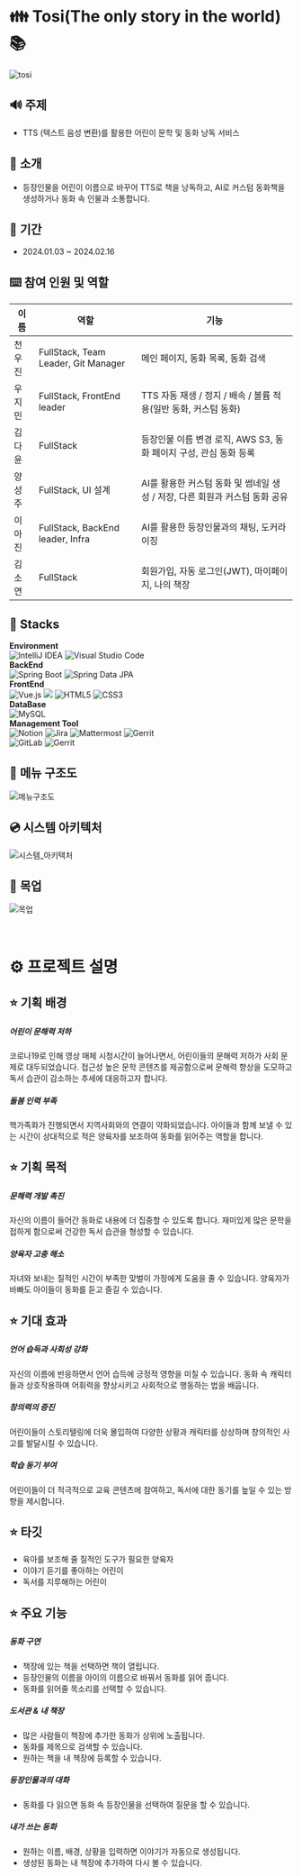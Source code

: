 # 👪 Tosi(The only story in the world) :books:
![tosi](/uploads/250f8a2563c1215cc494f3ea1f9f468b/tosi.png)

## :loud_sound: 주제

- TTS (텍스트 음성 변환)를 활용한 어린이 문학 및 동화 낭독 서비스

## :sparkling_heart: 소개

- 등장인물을 어린이 이름으로 바꾸어 TTS로 책을 낭독하고, AI로 커스텀 동화책을 생성하거나 동화 속 인물과 소통합니다.

## :date: 기간

- 2024.01.03 ~ 2024.02.16

## :keyboard: 참여 인원 및 역할

| 이름   | 역할                  | 기능   | 
| ------ | --------------------- |-------|
| 천우진 | FullStack, Team Leader, Git Manager              | 메인 페이지, 동화 목록, 동화 검색  
| 우지민 | FullStack, FrontEnd leader              | TTS 자동 재생 / 정지 / 배속 / 볼륨 적용(일반 동화, 커스텀 동화)  
| 김다윤 | FullStack               | 등장인물 이름 변경 로직, AWS S3, 동화 페이지 구성, 관심 동화 등록   
| 양성주 | FullStack, UI 설계              | AI를 활용한 커스텀 동화 및 썸네일 생성 / 저장, 다른 회원과 커스텀 동화 공유 |
| 이아진 | FullStack, BackEnd leader, Infra              | AI를 활용한 등장인물과의 채팅, 도커라이징  
| 김소연 | FullStack                | 회원가입, 자동 로그인(JWT), 마이페이지, 나의 책장

## :deciduous_tree: Stacks

**Environment**  
![IntelliJ IDEA](https://img.shields.io/badge/IntelliJ%20IDEA-000000.svg?style=for-the-badge&logo=intellij-idea&logoColor=white)
![Visual Studio Code](https://img.shields.io/badge/Visual%20Studio%20Code-007ACC?style=for-the-badge&logo=Visual%20Studio%20Code&logoColor=white)  
**BackEnd**  
![Spring Boot](https://img.shields.io/badge/spring%20boot-%236DB33F.svg?style=for-the-badge&logo=springboot&logoColor=white)
![Spring Data JPA](https://img.shields.io/badge/Spring%20Data%20JPA-%236DB33F.svg?style=for-the-badge&logo=spring&logoColor=white)  
**FrontEnd**  
![Vue.js](https://img.shields.io/badge/vue.js-%2335495e.svg?style=for-the-badge&logo=vuedotjs&logoColor=%234FC08D)
<img src="https://img.shields.io/badge/javascript-F7DF1E?style=for-the-badge&logo=javascript&logoColor=black"> 
![HTML5](https://img.shields.io/badge/html5-%23E34F26.svg?style=for-the-badge&logo=html5&logoColor=white)
![CSS3](https://img.shields.io/badge/css3-%231572B6.svg?style=for-the-badge&logo=css3&logoColor=white)  
**DataBase**    
![MySQL](https://img.shields.io/badge/mysql-%2300f.svg?style=for-the-badge&logo=mysql&logoColor=white)  
**Management Tool**  
![Notion](https://img.shields.io/badge/Notion-000000?style=for-the-badge&logo=Notion&logoColor=white)
![Jira](https://img.shields.io/badge/jira-%230A0FFF.svg?style=for-the-badge&logo=jira&logoColor=white)
![Mattermost](https://img.shields.io/badge/-Mattermost-blue?style=for-the-badge&logo=mattermost&logoColor=white)
![Gerrit](https://img.shields.io/badge/-Figma-orange?style=for-the-badge&logo=figma&logoColor=white)    
![GitLab](https://img.shields.io/badge/gitlab-%23181717.svg?style=for-the-badge&logo=gitlab&logoColor=white)
![Gerrit](https://img.shields.io/badge/-Gerrit-lightgreen?style=for-the-badge&logo=gerrit&logoColor=white)  

## :runner: 메뉴 구조도
![메뉴구조도](/uploads/e522685f7d7107d260725484ea5308c7/메뉴구조도.png)

## :cd: 시스템 아키텍처
![시스템_아키텍처](/uploads/a29edf13009c600e7cf3373d21b0e46f/시스템_아키텍처.png)

## :milky_way: 목업
![목업](/uploads/2af294168bde04e37b37ae5863c5fe10/목업.gif)

<br />

# ⚙︎ 프로젝트 설명

## ⭐️ 기획 배경

##### 어린이 문해력 저하  
코로나19로 인해 영상 매체 시청시간이 늘어나면서, 어린이들의 문해력 저하가 사회 문제로 대두되었습니다. 접근성 높은 문학 콘텐츠를 제공함으로써 문해력 향상을 도모하고 독서 습관이 감소하는 추세에 대응하고자 합니다.

##### 돌봄 인력 부족
핵가족화가 진행되면서 지역사회와의 연결이 약화되었습니다. 아이들과 함께 보낼 수 있는 시간이 상대적으로 적은 양육자를 보조하여 동화를 읽어주는 역할을 합니다.

## ⭐️ 기획 목적

##### 문해력 개발 촉진
자신의 이름이 들어간 동화로 내용에 더 집중할 수 있도록 합니다. 재미있게 많은 문학을 접하게 함으로써 건강한 독서 습관을 형성할 수 있습니다. 

##### 양육자 고충 해소
자녀와 보내는 질적인 시간이 부족한 맞벌이 가정에게 도움을 줄 수 있습니다. 양육자가 바빠도 아이들이 동화를 듣고 즐길 수 있습니다.

## ⭐️ 기대 효과	

##### 언어 습득과 사회성 강화
자신의 이름에 반응하면서 언어 습득에 긍정적 영향을 미칠 수 있습니다. 동화 속 캐릭터들과 상호작용하며 어휘력을 향상시키고 사회적으로 행동하는 법을 배웁니다.

##### 창의력의 증진 
어린이들이 스토리텔링에 더욱 몰입하여 다양한 상황과 캐릭터를 상상하며 창의적인 사고를 발달시킬 수 있습니다.

##### 학습 동기 부여
어린이들이 더 적극적으로 교육 콘텐츠에 참여하고, 독서에 대한 동기를 높일 수 있는 방향을 제시합니다.

## ⭐️ 타깃

- 육아를 보조해 줄 질적인 도구가 필요한 양육자
- 이야기 듣기를 좋아하는 어린이
- 독서를 지루해하는 어린이

## ⭐️ 주요 기능
##### 동화 구연
- 책장에 있는 책을 선택하면 책이 열립니다.
- 등장인물의 이름을 아이의 이름으로 바꿔서 동화를 읽어 줍니다.
- 동화를 읽어줄 목소리를 선택할 수 있습니다.
##### 도서관 & 내 책장
- 많은 사람들이 책장에 추가한 동화가 상위에 노출됩니다.
- 동화를 제목으로 검색할 수 있습니다.
- 원하는 책을 내 책장에 등록할 수 있습니다.
##### 등장인물과의 대화
- 동화를 다 읽으면 동화 속 등장인물을 선택하여 질문을 할 수 있습니다.
##### 내가 쓰는 동화
- 원하는 이름, 배경, 상황을 입력하면 이야기가 자동으로 생성됩니다.
- 생성된 동화는 내 책장에 추가하여 다시 볼 수 있습니다.





     






